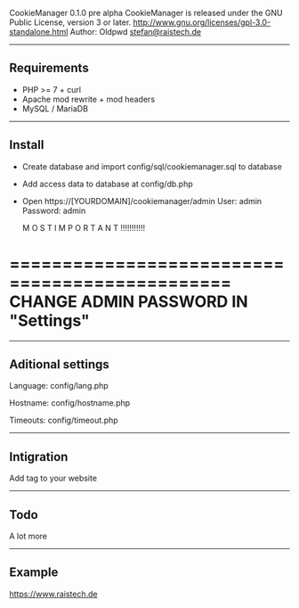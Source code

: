 CookieManager 0.1.0 pre alpha
CookieManager is released under the GNU Public License, version 3 or later.
http://www.gnu.org/licenses/gpl-3.0-standalone.html
Author: Oldpwd <stefan@raistech.de>


-----------------------------------
Requirements
-----------------------------------
 - PHP >= 7 + curl
 - Apache mod rewrite + mod headers
 - MySQL / MariaDB


-----------------------------------
Install
-----------------------------------
 - Create database and import config/sql/cookiemanager.sql to database
 - Add access data to database at config/db.php
 - Open https://[YOURDOMAIN]/cookiemanager/admin
   User: admin
   Password: admin

    M O S T    I M P O R T A N T !!!!!!!!!!!
    
===============================================
CHANGE ADMIN PASSWORD IN "Settings"
===============================================


-----------------------------------
Aditional settings
-----------------------------------
Language: config/lang.php

Hostname: config/hostname.php

Timeouts: config/timeout.php

-----------------------------------
Intigration
-----------------------------------
Add tag to your website

-----------------------------------
Todo
-----------------------------------
A lot more

-----------------------------------
Example
-----------------------------------
https://www.raistech.de


